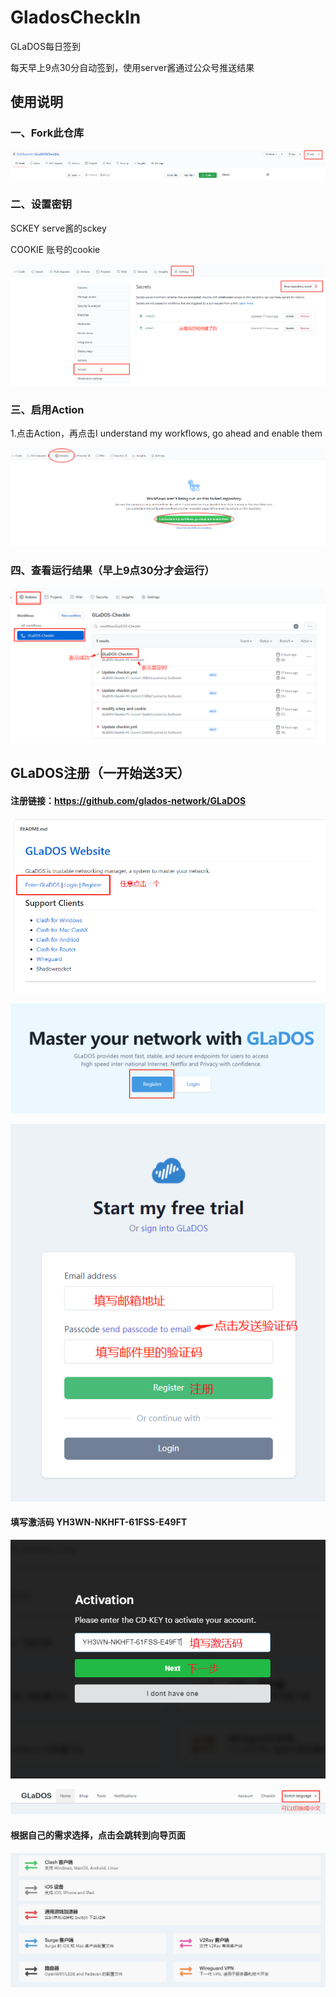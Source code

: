 # GladosCheckIn
GLaDOS每日签到

每天早上9点30分自动签到，使用server酱通过公众号推送结果

## 使用说明

### 一、Fork此仓库

![fork](imgs/fork.jpg)

### 二、设置密钥
SCKEY serve酱的sckey

COOKIE 账号的cookie

![secrets](imgs/secrets.png)

### 三、启用Action
1.点击Action，再点击I understand my workflows, go ahead and enable them

![enableAction](imgs/enableAction.png)

### 四、查看运行结果（早上9点30分才会运行）

![runResult](imgs/runResult.png)

## GLaDOS注册（一开始送3天）  
#### 注册链接：https://github.com/glados-network/GLaDOS  
![register0](imgs/register0.jpg)

![register1](imgs/register1.png)

![register2](imgs/register2.png)

#### 填写激活码 YH3WN-NKHFT-61FSS-E49FT  

![activate](imgs/activate.png)

![switchLanguage](imgs/switchLanguage.png)

#### 根据自己的需求选择，点击会跳转到向导页面

![clients](imgs/clients.png)

